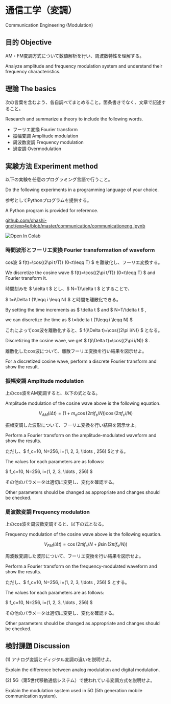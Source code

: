 # 通信工学（変調）

Communication Engineering (Modulation)

## 目的 Objective

AM・FM変調方式について数値解析を行い、周波数特性を理解する。

Analyze amplitude and frequency modulation system and understand their frequency characteristics.

## 理論 The basics

次の言葉を含むよう、各自調べてまとめること。箇条書きでなく、文章で記述すること。

Research and summarize a theory to include the following words.

- フーリエ変換 Fourier transform
- 振幅変調 Amplitude modulation
- 周波数変調 Frequency modulation
- 過変調 Overmodulation

## 実験方法 Experiment method

以下の実験を任意のプログラミング言語で行うこと。

Do the following experiments in a programming language of your choice.

参考としてPythonプログラムを提供する。

A Python program is provided for reference.

[github.com/ohashi-gnct/exp4e/blob/master/communication/communicationeng.ipynb](https://github.com/ohashi-gnct/exp4e/blob/master/communication/communicationeng.ipynb)

[![Open In Colab](https://colab.research.google.com/assets/colab-badge.svg)](https://colab.research.google.com/github/ohashi-gnct/exp4e/blob/master/communication/communicationeng.ipynb)


### 時間波形とフーリエ変換 Fourier transformation of waveform

cos波 $ f(t)=\cos{(2\pi t/T)} (0<t\leqq T) $ を離散化し、フーリエ変換する。

We discretize the cosine wave $ f(t)=\cos{(2\pi t/T)} (0<t\leqq T) $ and Fourier transform it.

時間刻みを $ \delta t $ とし、$ N=T/\delta t $ とすることで、

$ t=i\Delta t (1\leqq i \leqq N) $ と時間を離散化できる。

By setting the time increments as $ \delta t $ and $ N=T/\delta t $ ,

we can discretize the time as $ t=i\delta t (1\leqq i \leqq N) $

これによってcos波を離散化すると、$ f(i\Delta t)=\cos{(2\pi i/N)} $ となる。

Discretizing the cosine wave, we get $ f(i\Delta t)=\cos{(2\pi i/N)} $ .

離散化したcos波について、離散フーリエ変換を行い結果を図示せよ。

For a discretized cosine wave, perform a discrete Fourier transform and show the result.

### 振幅変調 Amplitude modulation

上のcos波をAM変調すると、以下の式となる。

Amplitude modulation of the cosine wave above is the following equation.

$$ V_{AM}(i\Delta t)=\left(1+m_a \cos{(2\pi i f_s /N)}\right)\cos{(2\pi f_c i/N)} $$

振幅変調した波形について、フーリエ変換を行い結果を図示せよ。

Perform a Fourier transform on the amplitude-modulated waveform and show the results.

ただし、$ f_c=10, N=256, i=(1, 2, 3, \ldots , 256) $とする。

The values for each parameters are as follows:

$ f_c=10, N=256, i=(1, 2, 3, \ldots , 256) $

その他のパラメータは適切に変更し、変化を確認する。

Other parameters should be changed as appropriate and changes should be checked.

### 周波数変調 Frequency modulation

上のcos波を周波数変調すると、以下の式となる。

Frequency modulation of the cosine wave above is the following equation.

$$ V_{FM}(i\Delta t)=\cos{(2\pi i f_c/N+\beta \sin{(2\pi i f_s/N)})} $$

周波数変調した波形について、フーリエ変換を行い結果を図示せよ。

Perform a Fourier transform on the frequency-modulated waveform and show the results.

ただし、$ f_c=10, N=256, i=(1, 2, 3, \ldots , 256) $ とする。

The values for each parameters are as follows:

$ f_c=10, N=256, i=(1, 2, 3, \ldots , 256) $

その他のパラメータは適切に変更し、変化を確認する。

Other parameters should be changed as appropriate and changes should be checked.

## 検討課題 Discussion

(1) アナログ変調とディジタル変調の違いを説明せよ。

Explain the difference between analog modulation and digital modulation.

(2) 5G（第5世代移動通信システム）で使われている変調方式を説明せよ。

Explain the modulation system used in 5G (5th generation mobile communication system).

